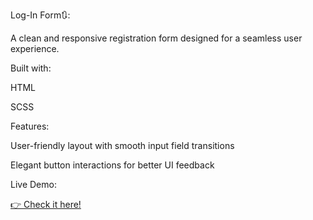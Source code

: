 Log-In Form🔃:

A clean and responsive registration form designed for a seamless user experience.

Built with:

HTML

SCSS 

Features:

User-friendly layout with smooth input field transitions

Elegant button interactions for better UI feedback

Live Demo:
<div class="demo-link">
    <a href="[https://your-website-link.com](https://tyebzx0.github.io/Log-In/)" class="demo-button" target="_blank">
        👉 Check it here!
    </a>
</div>
